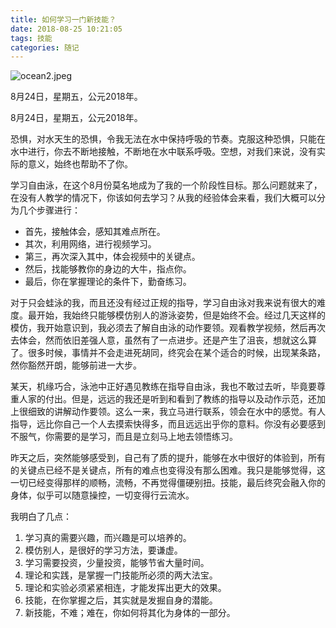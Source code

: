 ```yaml
---
title: 如何学习一门新技能？
date: 2018-08-25 10:21:05
tags: 技能
categories: 随记
---
```


<meta name="referrer" content="no-referrer" />

![ocean2.jpeg](https://upload-images.jianshu.io/upload_images/3478485-dc1cac1a2e86ebed.jpeg?imageMogr2/auto-orient/strip%7CimageView2/2/w/1240)

8月24日，星期五，公元2018年。

<!--less-->

8月24日，星期五，公元2018年。

恐惧，对水天生的恐惧，令我无法在水中保持呼吸的节奏。克服这种恐惧，只能在水中进行，你去不断地接触，不断地在水中联系呼吸。空想，对我们来说，没有实际的意义，始终也帮助不了你。

学习自由泳，在这个8月份莫名地成为了我的一个阶段性目标。那么问题就来了，在没有人教学的情况下，你该如何去学习？从我的经验体会来看，我们大概可以分为几个步骤进行：

- 首先，接触体会，感知其难点所在。
- 其次，利用网络，进行视频学习。
- 第三，再次深入其中，体会视频中的关键点。
- 然后，找能够教你的身边的大牛，指点你。
- 最后，你在掌握理论的条件下，勤奋练习。

对于只会蛙泳的我，而且还没有经过正规的指导，学习自由泳对我来说有很大的难度。最开始，我始终只能够模仿别人的游泳姿势，但是始终不会。经过几天这样的模仿，我开始意识到，我必须去了解自由泳的动作要领。观看教学视频，然后再次去体会，然而依旧差强人意，虽然有了一点进步。还是产生了沮丧，想就这么算了。很多时候，事情并不会走进死胡同，终究会在某个适合的时候，出现某条路，然你豁然开朗，能够前进一大步。

某天，机缘巧合，泳池中正好遇见教练在指导自由泳，我也不敢过去听，毕竟要尊重人家的付出。但是，远远的我还是听到和看到了教练的指导以及动作示范，还加上很细致的讲解动作要领。这么一来，我立马进行联系，领会在水中的感觉。有人指导，远比你自己一个人去摸索快得多，而且远远出乎你的意料。你没有必要感到不服气，你需要的是学习，而且是立刻马上地去领悟练习。

昨天之后，突然能够感受到，自己有了质的提升，能够在水中很好的体验到，所有的关键点已经不是关键点，所有的难点也变得没有那么困难。我只是能够觉得，这一切已经变得那样的顺畅，流畅，不再觉得僵硬别扭。技能，最后终究会融入你的身体，似乎可以随意操控，一切变得行云流水。

我明白了几点：
1. 学习真的需要兴趣，而兴趣是可以培养的。
2. 模仿别人，是很好的学习方法，要谦虚。
3. 学习需要投资，少量投资，能够节省大量时间。
4. 理论和实践，是掌握一门技能所必须的两大法宝。
5. 理论和实验必须紧紧相连，才能发挥出更大的效果。
6. 技能，在你掌握之后，其实就是发掘自身的潜能。
7. 新技能，不难；难在，你如何将其化为身体的一部分。